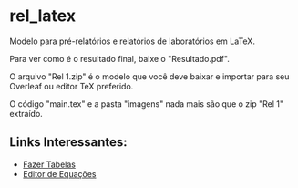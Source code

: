 # rel_latex
Modelo para pré-relatórios e relatórios de laboratórios em LaTeX.

Para ver como é o resultado final, baixe o "Resultado.pdf".

O arquivo "Rel 1.zip" é o modelo que você deve baixar e importar para seu Overleaf ou editor TeX preferido.

O código "main.tex" e a pasta "imagens" nada mais são que o zip "Rel 1" extraído.

## Links Interessantes:
* [Fazer Tabelas](https://www.tablesgenerator.com)
* [Editor de Equações](https://www.codecogs.com/latex/eqneditor.php?lang=pt-br)

